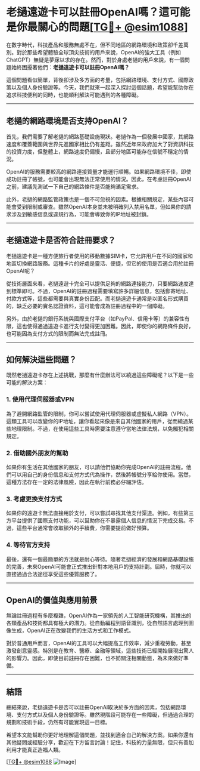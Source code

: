 # 老撾遠遊卡可以註冊OpenAI嗎？這可能是你最關心的問題[[TG💪+ @esim1088](https://t.me/s/esim1088)]

在數字時代，科技產品和服務無處不在，但不同地區的網路環境和政策卻千差萬別。對於那些希望體驗全球頂尖技術的用戶來說，OpenAI的強大工具（例如ChatGPT）無疑是夢寐以求的存在。然而，對於身處老撾的用戶來說，有一個問題始終困擾著他們：**老撾遠遊卡可以註冊OpenAI嗎？**

這個問題看似簡單，背後卻涉及多方面的考量，包括網路環境、支付方式、國際政策以及個人身份驗證等。今天，我們就來一起深入探討這個話題，希望能幫助你在追求科技便利的同時，也能順利解決可能遇到的各種障礙。

---

## 老撾的網路環境是否支持OpenAI？

首先，我們需要了解老撾的網路基礎設施現狀。老撾作為一個發展中國家，其網路速度和覆蓋範圍與世界先進國家相比仍有差距。雖然近年來政府加大了對資訊科技的投資力度，但整體上，網路速度仍偏慢，且部分地區可能存在信號不穩定的情況。

OpenAI的服務需要較高的網路連接質量才能運行順暢。如果網路環境不佳，即使成功註冊了帳號，也可能會出現無法正常使用的情況。因此，在考慮註冊OpenAI之前，建議先測試一下自己的網路條件是否能夠滿足需求。

此外，老撾的網路監管政策也是一個不可忽視的因素。根據相關規定，某些內容可能會受到限制或審查。雖然OpenAI本身並未被明確列入禁用名單，但如果你的請求涉及到敏感信息或違規行為，可能會導致你的IP地址被封鎖。

---

## 老撾遠遊卡是否符合註冊要求？

老撾遠遊卡是一種方便旅行者使用的移動數據SIM卡，它允許用戶在不同的國家和地區切換網路服務。這種卡片的好處是靈活、便捷，但它的使用是否適合用於註冊OpenAI呢？

從技術層面來看，老撾遠遊卡完全可以提供足夠的網路連接能力，只要網路速度達到標準即可。不過，OpenAI的註冊過程需要填寫許多詳細信息，包括郵寄地址、付款方式等，這些都需要與真實身份匹配。而老撾遠遊卡通常是以匿名形式購買的，缺乏必要的實名認證資料，這可能會成為註冊過程中的一個障礙。

另外，由於老撾的銀行系統與國際支付平台（如PayPal、信用卡等）的兼容性有限，這也使得通過遠遊卡進行支付變得更加困難。因此，即使你的網路條件良好，也可能因為支付方式的限制而無法完成註冊。

---

## 如何解決這些問題？

既然老撾遠遊卡存在上述挑戰，那麼有什麼辦法可以繞過這些障礙呢？以下是一些可能的解決方案：

### 1. 使用代理伺服器或VPN

為了避開網路監管的限制，你可以嘗試使用代理伺服器或虛擬私人網路（VPN）。這類工具可以改變你的IP地址，讓你看起來像是來自其他國家的用戶，從而繞過某些地理限制。不過，在使用這些工具時需要注意遵守當地法律法規，以免觸犯相關規定。

### 2. 借助國外朋友的幫助

如果你有生活在其他國家的朋友，可以請他們協助你完成OpenAI的註冊流程。他們可以用自己的身份信息和支付方式代為操作，然後將帳號分享給你使用。當然，這種方法存在一定的法律風險，因此在執行前務必仔細評估。

### 3. 考慮更換支付方式

如果你的遠遊卡無法直接用於支付，可以嘗試尋找其他支付渠道。例如，有些第三方平台提供了國際支付功能，可以幫助你在不暴露個人信息的情況下完成交易。不過，這些平台通常會收取額外的手續費，你需要提前做好預算。

### 4. 等待官方支持

最後，還有一個最簡單的方法就是耐心等待。隨著老撾經濟的發展和網路基礎設施的完善，未來OpenAI可能會正式推出針對本地用戶的支持計劃。屆時，你就可以直接通過合法途徑享受這些優質服務了。

---

## OpenAI的價值與應用前景

無論註冊過程有多麼複雜，OpenAI作為一家領先的人工智能研究機構，其推出的各類產品和技術都具有極大的潛力。從自動編程到語音識別，從自然語言處理到圖像生成，OpenAI正在改變我們的生活方式和工作模式。

對於普通用戶而言，OpenAI的工具可以大幅提高工作效率，減少重複勞動，甚至激發創意靈感。特別是在教育、醫療、金融等領域，這些技術已經開始展現出驚人的影響力。因此，即使目前註冊存在困難，也不妨關注相關動態，為未來做好準備。

---

## 結語

總結來說，老撾遠遊卡是否可以註冊OpenAI取決於多方面的因素，包括網路環境、支付方式以及個人身份驗證等。雖然現階段可能存在一些障礙，但通過合理的規劃和技術手段，仍然有可能實現這一目標。

希望本文能幫助你更好地理解這個問題，並找到適合自己的解決方案。如果你還有其他疑問或經驗分享，歡迎在下方留言討論！記住，科技的力量無限，但只有善加利用才能真正造福人類。

[[TG💪+ @esim1088](https://t.me/s/esim1088) ![Image](https://i.postimg.cc/4NQfJmqS/Snipaste-2025-05-13-00-14-12.png)]